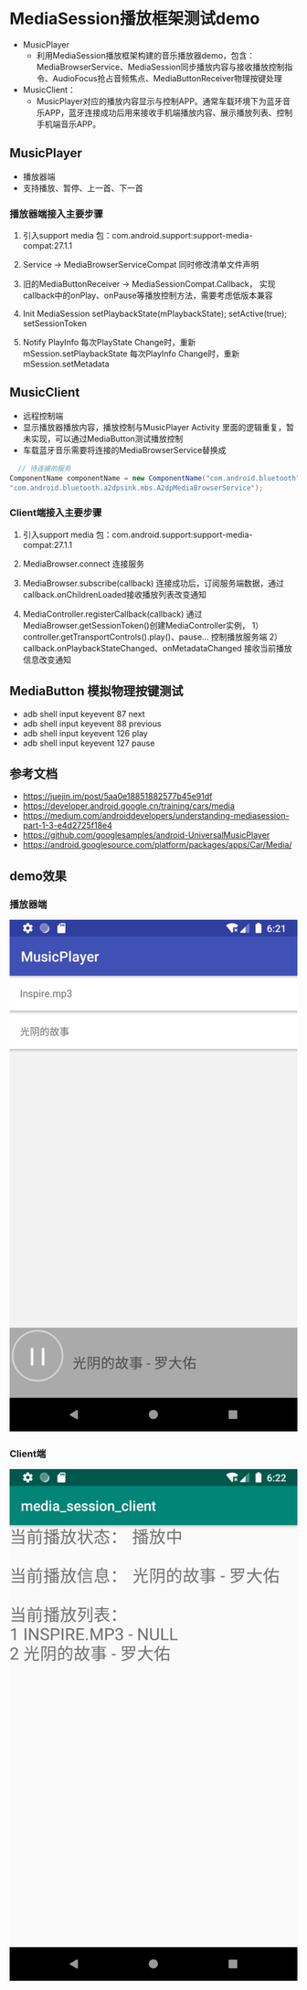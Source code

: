 
# MediaSession播放框架测试demo
- MusicPlayer 
  - 利用MediaSession播放框架构建的音乐播放器demo，包含：MediaBrowserService、MediaSession同步播放内容与接收播放控制指令、AudioFocus抢占音频焦点、MediaButtonReceiver物理按键处理
- MusicClient： 
  -  MusicPlayer对应的播放内容显示与控制APP。通常车载环境下为蓝牙音乐APP，蓝牙连接成功后用来接收手机端播放内容、展示播放列表、控制手机端音乐APP。

## MusicPlayer
- 播放器端
- 支持播放、暂停、上一首、下一首

### 播放器端接入主要步骤
1. 引入support media 包：com.android.support:support-media-compat:27.1.1
2. Service ->  MediaBrowserServiceCompat
	同时修改清单文件声明 <action android:name="android.media.browse.MediaBrowserService" />

3. 旧的MediaButtonReceiver -> MediaSessionCompat.Callback，
	实现callback中的onPlay、onPause等播放控制方法，需要考虑低版本兼容

4. Init MediaSession
	setPlaybackState(mPlaybackState); setActive(true); setSessionToken

5. Notify PlayInfo
	每次PlayState Change时，重新mSession.setPlaybackState
	每次PlayInfo Change时，重新mSession.setMetadata


## MusicClient
- 远程控制端
- 显示播放器播放内容，播放控制与MusicPlayer Activity
  里面的逻辑重复，暂未实现，可以通过MediaButton测试播放控制
- 车载蓝牙音乐需要将连接的MediaBrowserService替换成
```java 
  // 待连接的服务 
ComponentName componentName = new ComponentName("com.android.bluetooth",
"com.android.bluetooth.a2dpsink.mbs.A2dpMediaBrowserService"); 
```

### Client端接入主要步骤
1. 引入support media 包：com.android.support:support-media-compat:27.1.1

2. MediaBrowser.connect 连接服务

3. MediaBrowser.subscribe(callback) 
	连接成功后，订阅服务端数据，通过callback.onChildrenLoaded接收播放列表改变通知

4. MediaController.registerCallback(callback)
	通过MediaBrowser.getSessionToken()创建MediaController实例，
	1）controller.getTransportControls().play()、pause… 控制播放服务端 
	2）callback.onPlaybackStateChanged、onMetadataChanged 接收当前播放信息改变通知



## MediaButton 模拟物理按键测试
- adb shell input keyevent 87	next
- adb shell input keyevent 88		previous
- adb shell input keyevent 126 	play
- adb shell input keyevent 127	pause


## 参考文档
- https://juejin.im/post/5aa0e18851882577b45e91df
- https://developer.android.google.cn/training/cars/media
- https://medium.com/androiddevelopers/understanding-mediasession-part-1-3-e4d2725f18e4
- https://github.com/googlesamples/android-UniversalMusicPlayer
- https://android.googlesource.com/platform/packages/apps/Car/Media/

## demo效果
### 播放器端
![播放器端](img/player.png)

### Client端
![客户端播放显示端](img/client.png)